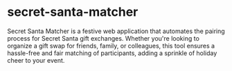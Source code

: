 # secret-santa-matcher
Secret Santa Matcher is a festive web application that automates the pairing process for Secret Santa gift exchanges. Whether you're looking to organize a gift swap for friends, family, or colleagues, this tool ensures a hassle-free and fair matching of participants, adding a sprinkle of holiday cheer to your event.
